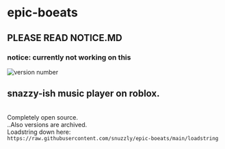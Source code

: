 # epic-boeats
## PLEASE READ NOTICE.MD 
### notice: currently not working on this
![version number](https://img.shields.io/badge/version-v2.00-brightgreen?labelColor=black)
## snazzy-ish music player on roblox.
\
Completely open source.
\
..Also versions are archived.
\
Loadstring down here:
\
```https://raw.githubusercontent.com/snuzzly/epic-boeats/main/loadstring```
